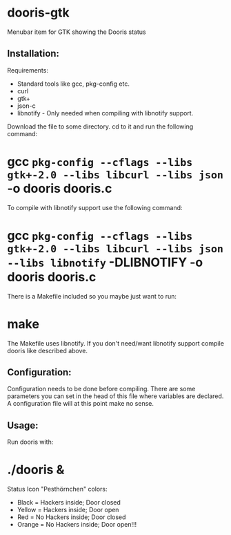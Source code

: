 dooris-gtk
==========

Menubar item for GTK showing the Dooris status

Installation:
-------------

Requirements:

- Standard tools like gcc, pkg-config etc.
- curl
- gtk+
- json-c
- libnotify - Only needed when compiling with libnotify support.

Download the file to some directory. cd to it and run the following command:

# gcc `pkg-config --cflags --libs gtk+-2.0 --libs libcurl --libs json` -o dooris dooris.c

To compile with libnotify support use the following command:

# gcc `pkg-config --cflags --libs gtk+-2.0 --libs libcurl --libs json --libs libnotify` -DLIBNOTIFY -o dooris dooris.c

There is a Makefile included so you maybe just want to run:

# make

The Makefile uses libnotify. If you don't need/want libnotify support compile dooris like described above.

Configuration:
--------------

Configuration needs to be done before compiling. There are some parameters you can set in the head of this file where variables are declared. A configuration file will at this point make no sense.

Usage:
------

Run dooris with:

# ./dooris & 

Status Icon "Pesthörnchen" colors:

- Black  = Hackers inside; Door closed
- Yellow = Hackers inside; Door open
- Red    = No Hackers inside; Door closed
- Orange = No Hackers inside; Door open!!!
